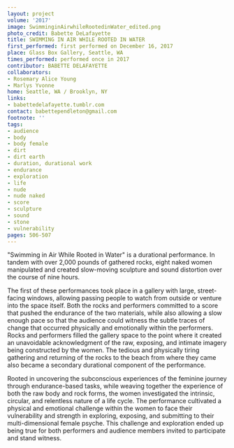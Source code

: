 ```yaml
---
layout: project
volume: '2017'
image: SwimminginAirwhileRootedinWater_edited.png
photo_credit: Babette DeLafayette
title: SWIMMING IN AIR WHILE ROOTED IN WATER
first_performed: first performed on December 16, 2017
place: Glass Box Gallery, Seattle, WA
times_performed: performed once in 2017
contributor: BABETTE DELAFAYETTE
collaborators:
- Rosemary Alice Young
- Marlys Yvonne
home: Seattle, WA / Brooklyn, NY
links:
- babettedelafayette.tumblr.com
contact: babettependleton@gmail.com
footnote: ''
tags:
- audience
- body
- body female
- dirt
- dirt earth
- duration, durational work
- endurance
- exploration
- life
- nude
- nude naked
- score
- sculpture
- sound
- stone
- vulnerability
pages: 506-507
---
```


"Swimming in Air While Rooted in Water" is a durational performance. In tandem with over 2,000 pounds of gathered rocks, eight naked women manipulated and created slow-moving sculpture and sound distortion over the course of nine hours.

The first of these performances took place in a gallery with large, street-facing windows, allowing passing people to watch from outside or venture into the space itself. Both the rocks and performers committed to a score that pushed the endurance of the two materials, while also allowing a slow enough pace so that the audience could witness the subtle traces of change that occurred physically and emotionally within the performers. Rocks and performers filled the gallery space to the point where it created an unavoidable acknowledgment of the raw, exposing, and intimate imagery being constructed by the women. The tedious and physically tiring gathering and returning of the rocks to the beach from where they came also became a secondary durational component of the performance.

Rooted in uncovering the subconscious experiences of the feminine journey through endurance-based tasks, while weaving together the experience of both the raw body and rock forms, the women investigated the intrinsic, circular, and relentless nature of a life cycle. The performance cultivated a physical and emotional challenge within the women to face their vulnerability and strength in exploring, exposing, and submitting to their multi-dimensional female psyche. This challenge and exploration ended up being true for both performers and audience members invited to participate and stand witness.
